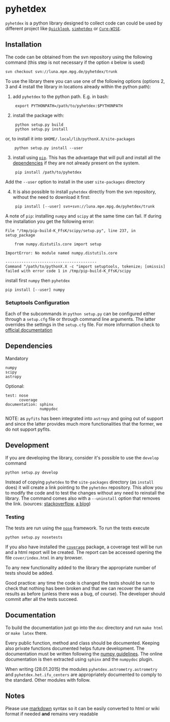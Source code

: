# pyhetdex

`pyhetdex` is a python library designed to collect code can could be used by
different project like
[`Quicklook`](https://luna.mpe.mpg.de/wikihetdex/index.php/Quicklook),
[`simhetdex`](https://luna.mpe.mpg.de/wikihetdex/index.php/VIRUS_Data_Simulation_Framework)
or
[`Cure-WISE`](https://luna.mpe.mpg.de/wikihetdex/index.php/Overview_of_Cure-WISE).

## Installation

The code can be obtained from the svn repository using the following
command (this step is not necessary if the option `4` below is used)

    svn checkout svn://luna.mpe.mpg.de/pyhetdex/trunk

To use the library there you can use one of the following options (options 2, 3
and 4 install the library in locations already within the python path):

1. add `pyhetdex` to the python path. E.g. in bash:

        export PYTHONPATH=/path/to/pyhetdex:$PYTHONPATH

2. install the package with:

        python setup.py build
        python setup.py install
  or, to install it into `$HOME/.local/lib/pythonX.X/site-packages`

        python setup.py install --user

3. install using [`pip`](https://pip.pypa.io/en/latest/). This has the advantage
  that will pull and install all the [dependencies](#Dependencies) if they are not
  already present on the system.

        pip install /path/to/pyhetdex
  Add the `--user` option to install in the user `site-packages` directory

4. It is also possible to install `pyhetdex` directly from the svn repository,
without the need to download it first:

        pip install [--user] svn+svn://luna.mpe.mpg.de/pyhetdex/trunk

A note of `pip`: installing `numpy` and `scipy` at the same time can fail. If
during the installation you get the following error:

    File "/tmp/pip-build-K_FfsK/scipy/setup.py", line 237, in setup_package

        from numpy.distutils.core import setup

    ImportError: No module named numpy.distutils.core

    ----------------------------------------
    Command "/path/to/pythonX.X -c "import setuptools, tokenize; [omissis]
    failed with error code 1 in /tmp/pip-build-K_FfsK/scipy
install first `numpy` then `pyhetdex`

    pip install [--user] numpy

### Setuptools Configuration
Each of the subcommands in `python setup.py` can be configured either through a
`setup.cfg` file or through command line arguments. The latter overrides the
settings in the `setup.cfg` file. For more information check to [official
documentation](https://docs.python.org/2/distutils/configfile.html)

## Dependencies

Mandatory

    numpy
    scipy
    astropy

Optional:

    test: nose
          coverage
    documentation: sphinx
                   numpydoc

NOTE: as `pyfits` has been integrated into `astropy` and going out of support
and since the latter provides much more functionalities that the former, we do
not support pyfits.

## Development
If you are developing the library, consider it's possible to use the `develop`
command

    python setup.py develop

Instead of copying `pyhetdex` to the `site-packages` directory (as `install`
does) it will create a link pointing to the `pyhetdex` repository. This allow
you to modify the code and to test the changes without any need to reinstall the
library.
The command comes also with a `--uninstall` option that removes the link.
(sources:
[stackoverflow](http://stackoverflow.com/questions/19048732/python-setup-py-develop-vs-install),
[a blog](http://www.siafoo.net/article/77#id10))

### Testing

The tests are run using the [`nose`](https://nose.readthedocs.org/en/latest/)
framework. To run the tests execute

    python setup.py nosetests

If you also have installed the
[`coverage`](http://nedbatchelder.com/code/coverage/) package, a coverage test
will be run and a html report will be created. The report can be accessed
opening the file `cover/index.html` in any browser.

To any new functionality added to the library the appropriate number of tests
should be added. 

Good practice: any time the code is changed the tests should be run to check
that nothing has been broken and that we can recover the same results as before
(unless there was a bug, of course). The developer should commit after all the
tests succeed.

## Documentation

To build the documentation just go into the `doc` directory and run `make html`
or `make latex` there.

Every public function, method and class should be documented. Keeping also
private functions documented helps future development. The documentation must
be written following the [numpy
guidelines](https://github.com/numpy/numpy/blob/master/doc/HOWTO_DOCUMENT.rst.txt#id12).
The online documentation is then extracted using `sphinx` and the `numpydoc`
plugin.

When writing (28.01.2015) the modules `pyhetdex.astrometry.astrometry` and
`pyhetdex.het.ifu_centers` are appropriately documented to comply to the
standard. Other modules with follow.

## Notes

Please use [markdown](http://daringfireball.net/projects/markdown/syntax) syntax
so it can be easily converted to html or wiki format if needed **and** remains
very readable

